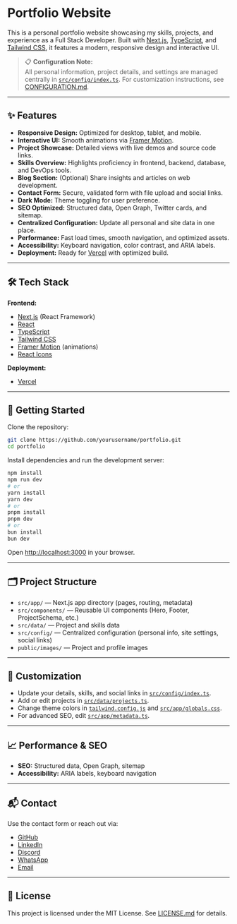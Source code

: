 
# Portfolio Website

This is a personal portfolio website showcasing my skills, projects, and experience as a Full Stack Developer. Built with [Next.js](https://nextjs.org), [TypeScript](https://www.typescriptlang.org/), and [Tailwind CSS](https://tailwindcss.com/), it features a modern, responsive design and interactive UI.

> 📋 **Configuration Note:**  
All personal information, project details, and settings are managed centrally in [`src/config/index.ts`](src/config/index.ts). For customization instructions, see [CONFIGURATION.md](CONFIGURATION.md).

---

## ✨ Features

- **Responsive Design:** Optimized for desktop, tablet, and mobile.
- **Interactive UI:** Smooth animations via [Framer Motion](https://www.framer.com/motion/).
- **Project Showcase:** Detailed views with live demos and source code links.
- **Skills Overview:** Highlights proficiency in frontend, backend, database, and DevOps tools.
- **Blog Section:** (Optional) Share insights and articles on web development.
- **Contact Form:** Secure, validated form with file upload and social links.
- **Dark Mode:** Theme toggling for user preference.
- **SEO Optimized:** Structured data, Open Graph, Twitter cards, and sitemap.
- **Centralized Configuration:** Update all personal and site data in one place.
- **Performance:** Fast load times, smooth navigation, and optimized assets.
- **Accessibility:** Keyboard navigation, color contrast, and ARIA labels.
- **Deployment:** Ready for [Vercel](https://vercel.com/) with optimized build.

---

## 🛠️ Tech Stack

**Frontend:**
- [Next.js](https://nextjs.org/) (React Framework)
- [React](https://reactjs.org/)
- [TypeScript](https://www.typescriptlang.org/)
- [Tailwind CSS](https://tailwindcss.com/)
- [Framer Motion](https://www.framer.com/motion/) (animations)
- [React Icons](https://react-icons.github.io/react-icons/)

**Deployment:**
- [Vercel](https://vercel.com/)

---

## 🚀 Getting Started

Clone the repository:

```bash
git clone https://github.com/yourusername/portfolio.git
cd portfolio
```

Install dependencies and run the development server:

```bash
npm install
npm run dev
# or
yarn install
yarn dev
# or
pnpm install
pnpm dev
# or
bun install
bun dev
```

Open [http://localhost:3000](http://localhost:3000) in your browser.

---

## 🗂️ Project Structure

- `src/app/` — Next.js app directory (pages, routing, metadata)
- `src/components/` — Reusable UI components (Hero, Footer, ProjectSchema, etc.)
- `src/data/` — Project and skills data
- `src/config/` — Centralized configuration (personal info, site settings, social links)
- `public/images/` — Project and profile images

---

## 🧩 Customization

- Update your details, skills, and social links in [`src/config/index.ts`](src/config/index.ts).
- Add or edit projects in [`src/data/projects.ts`](src/data/projects.ts).
- Change theme colors in [`tailwind.config.js`](tailwind.config.js) and [`src/app/globals.css`](src/app/globals.css).
- For advanced SEO, edit [`src/app/metadata.ts`](src/app/metadata.ts).

---

## 📈 Performance & SEO

- **SEO:** Structured data, Open Graph, sitemap
- **Accessibility:** ARIA labels, keyboard navigation

---

## 📬 Contact

Use the contact form or reach out via:
- [GitHub](https://github.com/Austinkuria)
- [LinkedIn](https://www.linkedin.com/in/austin-maina/)
- [Discord](https://discord.gg/austin.125)
- [WhatsApp](https://wa.me/your-number)
- [Email](mailto:your-email@example.com)

---

## 📜 License

This project is licensed under the MIT License. See [LICENSE.md](LICENSE.md) for details.
